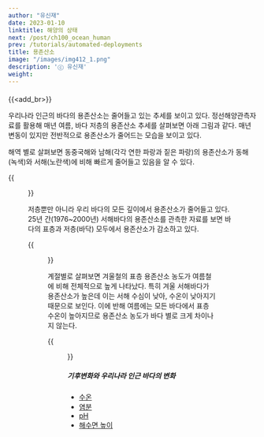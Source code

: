 ```yaml
---
author: "유신재"
date: 2023-01-10
linktitle: 해양의 상태
next: /post/ch100_ocean_human
prev: /tutorials/automated-deployments
title: 용존산소
image: "/images/img412_1.png"
description: 'ⓒ 유신재'
weight:
---
```


####
{{<add_br>}}

우리나라 인근의 바다의 용존산소는 줄어들고 있는 추세를 보이고 있다. 정선해양관측자료를 활용해 매년 여름, 바다 저층의 용존산소 추세를 살펴보면 아래 그림과 같다. 매년 변동이 있지만 전반적으로 용존산소가 줄어드는 모습을 보이고 있다.

해역 별로 살펴보면 동중국해와 남해(각각 연한 파랑과 짙은 파랑)의 용존산소가 동해(녹색)와 서해(노란색)에 비해 빠르게 줄어들고 있음을 알 수 있다. 

{{<figure src="/images/img412_2.png" caption="ⓒ 유신재">}}


저층뿐만 아니라 우리 바다의 모든 깊이에서 용존산소가 줄어들고 있다. 25년 간(1976~2000년) 서해바다의 용존산소를 관측한 자료를 보면 바다의 표층과 저층(바닥) 모두에서 용존산소가 감소하고 있다.

{{<figure src="/images/img412_3.png" caption="ⓒ 유신재">}}

계절별로 살펴보면 겨울철의 표층 용존산소 농도가 여름철에 비해 전체적으로 높게 나타났다. 특히 겨울 서해바다가 용존산소가 높은데 이는 서해 수심이 낮아, 수온이 낮아지기 때문으로 보인다. 이에 반해 여름에는 모든 바다에서 표층 수온이 높아지므로 용존산소 농도가 바다 별로 크게 차이나지 않는다.

{{<figure src="/images/img412_4.png" caption="">}}

##### 기후변화와 우리나라 인근 바다의 변화
- [수온]()
- [염분]()
- [pH]()
- [해수면 높이]()